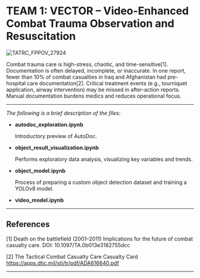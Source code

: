 # TEAM 1: VECTOR – Video-Enhanced Combat Trauma Observation and Resuscitation
![TATRC_FPPOV_27924](https://github.com/user-attachments/assets/562c1e0b-4f7d-482c-916a-79236992b124)

Combat trauma care is high-stress, chaotic, and time-sensitive[1]. Documentation is often delayed, incomplete, or inaccurate. In one report, fewer than 10% of combat casualties in Iraq and Afghanistan had pre-hospital care documentation[2]. Critical treatment events (e.g., tourniquet application, airway intervention) may be missed in after-action reports. Manual documentation burdens medics and reduces operational focus.

---
*The following is a brief description of the files:*

- **autodoc_exploration.ipynb**
  
  Introductory preview of AutoDoc. 

- **object_result_visualization.ipynb**
  
  Performs exploratory data analysis, visualizing key variables and trends. 

- **object_model.ipynb**
  
  Process of preparing a custom object detection dataset and training a YOLOv8 model.

- **video_model.ipynb**
  

---


## References

[1] Death on the battlefield (2001–2011) Implications for the future of combat casualty care. DOI: 10.1097/TA.0b013e3182755dcc

[2] The Tactical Combat Casualty Care Casualty Card https://apps.dtic.mil/sti/tr/pdf/ADA616640.pdf

---
